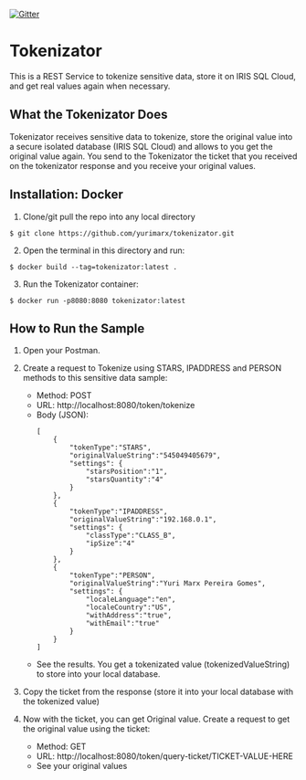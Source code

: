 [![Gitter](https://img.shields.io/badge/Available%20on-Intersystems%20Open%20Exchange-00b2a9.svg)](https://openexchange.intersystems.com/package/tokenizator)

# Tokenizator
This is a REST Service to tokenize sensitive data, store it on IRIS SQL Cloud, and get real values again when necessary.

## What the Tokenizator Does

Tokenizator receives sensitive data to tokenize, store the original value into a secure isolated database (IRIS SQL Cloud) and allows to you get the original value again. You send to the Tokenizator the ticket that you received on the tokenizator response and you receive your original values.

## Installation: Docker
1. Clone/git pull the repo into any local directory

```
$ git clone https://github.com/yurimarx/tokenizator.git
```

2. Open the terminal in this directory and run:

```
$ docker build --tag=tokenizator:latest .
```

3. Run the Tokenizator container:

```
$ docker run -p8080:8080 tokenizator:latest
```


## How to Run the Sample

1. Open your Postman.
2. Create a request to Tokenize using STARS, IPADDRESS and PERSON methods to this sensitive data sample:
	- Method: POST
	- URL: http://localhost:8080/token/tokenize
	- Body (JSON): 
		```
		[
		    {
		    	"tokenType":"STARS",
		    	"originalValueString":"545049405679",
		    	"settings": {
		        	"starsPosition":"1",
		        	"starsQuantity":"4"
		    	}
		    },
		    {
		     	"tokenType":"IPADDRESS",
		     	"originalValueString":"192.168.0.1",
		     	"settings": {
		         	"classType":"CLASS_B",
		         	"ipSize":"4"
		     	}
		    },
		    {
			    "tokenType":"PERSON",
			    "originalValueString":"Yuri Marx Pereira Gomes",
			    "settings": {
			        "localeLanguage":"en",
			        "localeCountry":"US",
			        "withAddress":"true",
			        "withEmail":"true"
			    }
			}
		]
		```
	- See the results. You get a tokenizated value (tokenizedValueString) to store into your local database. 

3. Copy the ticket from the response (store it into your local database with the tokenized value)
4. Now with the ticket, you can get Original value. Create a request to get the original value using the ticket:
	- Method: GET
	- URL: http://localhost:8080/token/query-ticket/TICKET-VALUE-HERE
	- See your original values
	

